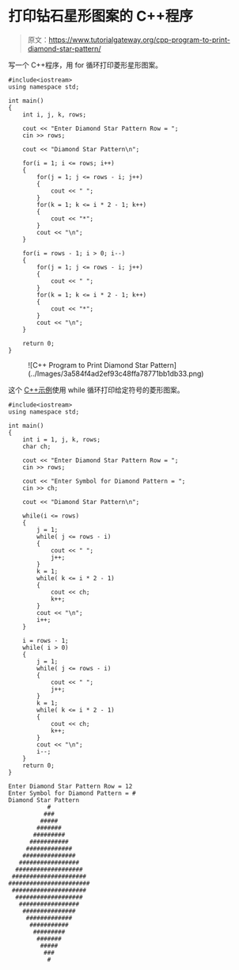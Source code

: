 # 打印钻石星形图案的 C++程序

> 原文：<https://www.tutorialgateway.org/cpp-program-to-print-diamond-star-pattern/>

写一个 C++程序，用 for 循环打印菱形星形图案。

```
#include<iostream>
using namespace std;

int main()
{
	int i, j, k, rows;

    cout << "Enter Diamond Star Pattern Row = ";
    cin >> rows;

    cout << "Diamond Star Pattern\n"; 

    for(i = 1; i <= rows; i++)
    {
    	for(j = 1; j <= rows - i; j++)
		{
            cout << " ";
        }
        for(k = 1; k <= i * 2 - 1; k++)
        {
            cout << "*";
        }
        cout << "\n";
    }	

    for(i = rows - 1; i > 0; i--)
    {
    	for(j = 1; j <= rows - i; j++)
		{
            cout << " ";
        }
        for(k = 1; k <= i * 2 - 1; k++)
        {
            cout << "*";
        }
        cout << "\n";
    }

 	return 0;
}
```

<figure class="wp-block-image size-large">![C++ Program to Print Diamond Star Pattern](../Images/3a584f4ad2ef93c48ffa78771bb1db33.png)</figure>

这个 [C++示例](https://www.tutorialgateway.org/cpp-programs/)使用 while 循环打印给定符号的菱形图案。

```
#include<iostream>
using namespace std;

int main()
{
	int i = 1, j, k, rows;
    char ch;

    cout << "Enter Diamond Star Pattern Row = ";
    cin >> rows;

    cout << "Enter Symbol for Diamond Pattern = ";
    cin >> ch;

    cout << "Diamond Star Pattern\n"; 

    while(i <= rows)
    {
        j = 1;
    	while( j <= rows - i)
		{
            cout << " ";
            j++;
        }
        k = 1;
        while( k <= i * 2 - 1)
        {
            cout << ch;
            k++;
        }
        cout << "\n";
        i++;
    }	

    i = rows - 1;
    while( i > 0)
    {
    	j = 1;
    	while( j <= rows - i)
		{
            cout << " ";
            j++;
        }
        k = 1;
        while( k <= i * 2 - 1)
        {
            cout << ch;
            k++;
        }
        cout << "\n";
        i--;
    }	
 	return 0;
}
```

```
Enter Diamond Star Pattern Row = 12
Enter Symbol for Diamond Pattern = #
Diamond Star Pattern
           #
          ###
         #####
        #######
       #########
      ###########
     #############
    ###############
   #################
  ###################
 #####################
#######################
 #####################
  ###################
   #################
    ###############
     #############
      ###########
       #########
        #######
         #####
          ###
           #
```